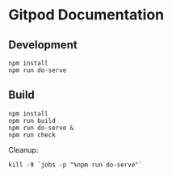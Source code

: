 # Gitpod Documentation

## Development
```
npm install
npm run do-serve
```

## Build 
```
npm install
npm run build 
npm run do-serve &
npm run check 
```
Cleanup: 
```
kill -9 `jobs -p "%npm run do-serve"`
```



